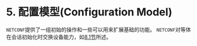 # 5. 配置模型(Configuration Model)

`NETCONF`提供了一组初始的操作和一些可以用来扩展基础的功能。 `NETCONF`对等体在会话初始化时交换设备能力，如[8.1节](https://tools.ietf.org/html/rfc4741#section-8.1)所述。
